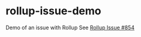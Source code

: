 # rollup-issue-demo
Demo of an issue with Rollup
See [Rollup Issue #854](https://github.com/rollup/plugins/issues/854)
